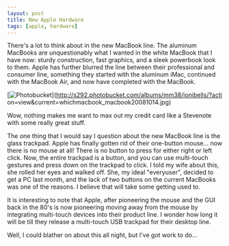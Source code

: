```yaml
--- 
layout: post
title: New Apple Hardware
tags: [apple, hardware]
---
```


There's a lot to think about in the new MacBook line. The aluminum MacBooks are unquestionably what I wanted in the white MacBook that I have now: sturdy construction, fast graphics, and a sleek powerbook look to them. Apple has further blurred the line between their professional and consumer line, something they started with the aluminum iMac, continued with the MacBook Air, and now have completed with the MacBook.
  
[![Photobucket][1]](http://s292.photobucket.com/albums/mm38/jonibells/?acti on=view&current=whichmacbook_macbook20081014.jpg)
 
Wow, nothing makes me want to max out my credit card like a Stevenote with some really great stuff.

The one thing that I would say I question about the new MacBook line is the glass trackpad. Apple has finally gotten rid of their one-button mouse... now there is no mouse at all! There is no button to press for either right or left click. Now, the entire trackpad is a button, and you can use multi-touch gestures and press down on the trackpad to click. I told my wife about this, she rolled her eyes and walked off. She, my ideal "everyuser", decided to get a PC last month, and the lack of two buttons on the current MacBooks was one of the reasons. I believe that will take some getting used to.
  
It is interesting to note that Apple, after pioneering the mouse and the GUI back in the 80's is now pioneering moving away from the mouse by integrating multi-touch devices into their product line. I wonder how long it will be till they release a multi-touch USB trackpad for their desktop line.
  
Well, I could blather on about this all night, but I've got work to do...


[1]: http://i292.photobucket.com/albums/mm38/jonibells/whichmacbook_macbook20081014.jpg
